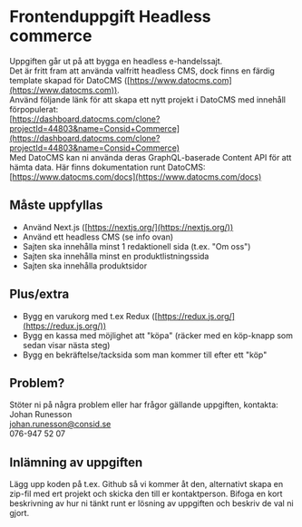 # Frontenduppgift Headless commerce
Uppgiften går ut på att bygga en headless e-handelssajt.  
Det är fritt fram att använda valfritt headless CMS, dock finns en färdig template skapad för DatoCMS ([https://www.datocms.com](https://www.datocms.com)).  
Använd följande länk för att skapa ett nytt projekt i DatoCMS med innehåll förpopulerat:  
[https://dashboard.datocms.com/clone?projectId=44803&name=Consid+Commerce](https://dashboard.datocms.com/clone?projectId=44803&name=Consid+Commerce)  
Med DatoCMS kan ni använda deras GraphQL-baserade Content API för att hämta data. Här finns dokumentation runt DatoCMS: [https://www.datocms.com/docs](https://www.datocms.com/docs)

## Måste uppfyllas
-	Använd Next.js ([https://nextjs.org/](https://nextjs.org/))
-	Använd ett headless CMS (se info ovan)
-	Sajten ska innehålla minst 1 redaktionell sida (t.ex. "Om oss")
-	Sajten ska innehålla minst en produktlistningssida
-	Sajten ska innehålla produktsidor
  
## Plus/extra
-	Bygg en varukorg med t.ex Redux ([https://redux.js.org/](https://redux.js.org/))
-	Bygg en kassa med möjlighet att "köpa" (räcker med en köp-knapp som sedan visar nästa steg)
-	Bygg en bekräftelse/tacksida som man kommer till efter ett "köp"

## Problem?
Stöter ni på några problem eller har frågor gällande uppgiften, kontakta:  
Johan Runesson  
johan.runesson@consid.se  
076-947 52 07

## Inlämning av uppgiften
Lägg upp koden på t.ex. Github så vi kommer åt den, alternativt skapa en zip-fil med ert projekt och skicka den till er kontaktperson.
Bifoga en kort beskrivning av hur ni tänkt runt er lösning av uppgiften och beskriv de val ni gjort.
